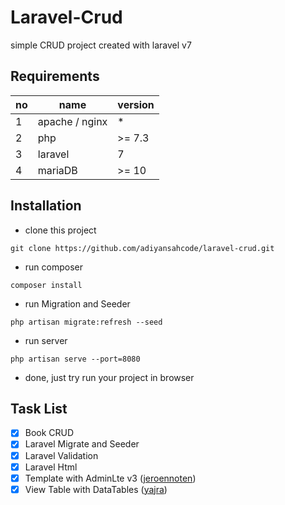 # Laravel-Crud

simple CRUD project created with laravel v7

## Requirements

| no | name | version |
| ------------- | ------------- | ------------- |
| 1 | apache / nginx | * |
| 2 | php | >= 7.3 |
| 3 | laravel | 7 |
| 4 | mariaDB | >= 10 |

## Installation

* clone this project
```
git clone https://github.com/adiyansahcode/laravel-crud.git
```

* run composer
```
composer install
```

* run Migration and Seeder
```
php artisan migrate:refresh --seed
```

* run server
```
php artisan serve --port=8080
```

* done, just try run your project in browser

## Task List

* [x] Book CRUD
* [x] Laravel Migrate and Seeder
* [x] Laravel Validation
* [x] Laravel Html
* [x] Template with AdminLte v3 ([jeroennoten](https://github.com/jeroennoten/Laravel-AdminLTE))
* [x] View Table with DataTables ([yajra](https://github.com/yajra/laravel-datatables))
